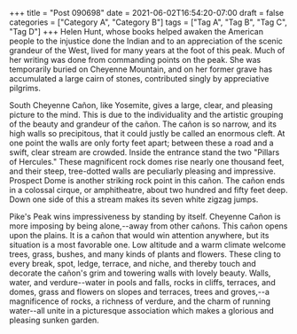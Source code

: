 +++
title = "Post 090698"
date = 2021-06-02T16:54:20-07:00
draft = false
categories = ["Category A", "Category B"]
tags = ["Tag A", "Tag B", "Tag C", "Tag D"]
+++
Helen Hunt, whose books helped awaken the American people to the injustice done the Indian and to an appreciation of the scenic grandeur of the West, lived for many years at the foot of this peak. Much of her writing was done from commanding points on the peak. She was temporarily buried on Cheyenne Mountain, and on her former grave has accumulated a large cairn of stones, contributed singly by appreciative pilgrims.

South Cheyenne Cañon, like Yosemite, gives a large, clear, and pleasing picture to the mind. This is due to the individuality and the artistic grouping of the beauty and grandeur of the cañon. The cañon is so narrow, and its high walls so precipitous, that it could justly be called an enormous cleft. At one point the walls are only forty feet apart; between these a road and a swift, clear stream are crowded. Inside the entrance stand the two "Pillars of Hercules." These magnificent rock domes rise nearly one thousand feet, and their steep, tree-dotted walls are peculiarly pleasing and impressive. Prospect Dome is another striking rock point in this cañon. The cañon ends in a colossal cirque, or amphitheatre, about two hundred and fifty feet deep. Down one side of this a stream makes its seven white zigzag jumps.

Pike's Peak wins impressiveness by standing by itself. Cheyenne Cañon is more imposing by being alone,--away from other cañons. This cañon opens upon the plains. It is a cañon that would win attention anywhere, but its situation is a most favorable one. Low altitude and a warm climate welcome trees, grass, bushes, and many kinds of plants and flowers. These cling to every break, spot, ledge, terrace, and niche, and thereby touch and decorate the cañon's grim and towering walls with lovely beauty. Walls, water, and verdure--water in pools and falls, rocks in cliffs, terraces, and domes, grass and flowers on slopes and terraces, trees and groves,--a magnificence of rocks, a richness of verdure, and the charm of running water--all unite in a picturesque association which makes a glorious and pleasing sunken garden.
